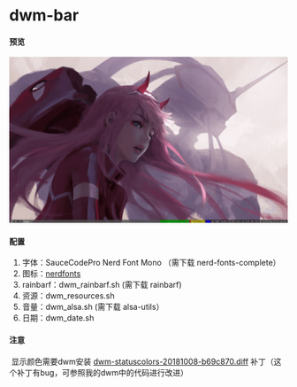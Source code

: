 # dwm-bar

#### 预览

![t](./image/image.gif)

#### 配置

1. 字体：SauceCodePro Nerd Font Mono （需下载 nerd-fonts-complete）
2. 图标：[nerdfonts](https://www.nerdfonts.com/cheat-sheet)
3. rainbarf：dwm_rainbarf.sh (需下载 rainbarf)
4. 资源：dwm_resources.sh
5. 音量：dwm_alsa.sh (需下载 alsa-utils）
6. 日期：dwm_date.sh

#### 注意

​		显示颜色需要dwm安装 [dwm-statuscolors-20181008-b69c870.diff](https://dwm.suckless.org/patches/statuscolors/dwm-statuscolors-20181008-b69c870.diff) 补丁（这个补丁有bug，可参照我的dwm中的代码进行改进）